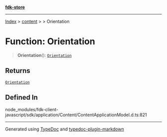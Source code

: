 [**fdk-store**](../../../README.md)
***

[Index](../../../API.md) > [content](../../README.md) > [<internal>](../README.md) > Orientation

# Function: Orientation

> **Orientation**(): [`Orientation`](../type-aliases/type-alias.Orientation.md)

## Returns

[`Orientation`](../type-aliases/type-alias.Orientation.md)

## Defined In

node\_modules/fdk-client-javascript/sdk/application/Content/ContentApplicationModel.d.ts:821

***
Generated using [TypeDoc](https://typedoc.org/) and [typedoc-plugin-markdown](https://www.npmjs.com/package/typedoc-plugin-markdown)
